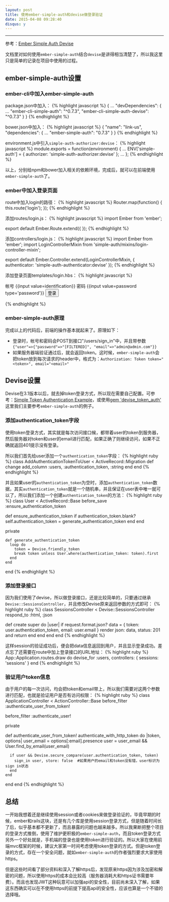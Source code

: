 ```yaml
---
layout: post
title: 使用ember-simple-auth和devise做登录验证
date: 2015-04-08 09:28:40
disqus: y
---
```


- - -
参考：[Ember Simple Auth Devise](https://github.com/simplabs/ember-simple-auth/tree/master/packages/ember-simple-auth-devise)  

文档里对如何使用`ember-simple-auth`结合`devise`是讲得相当清楚了，所以我这里只是简单的记录在项目中使用的过程。

## ember-simple-auth设置

### ember-cli中加入ember-simple-auth

package.json中加入：
{% highlight javascript %}
{
  ...
  "devDependencies": {
    ...
    "ember-cli-simple-auth": "^0.7.3",
    "ember-cli-simple-auth-devise": "^0.7.3"
  }
}
{% endhighlight %}

bower.json中加入：
{% highlight javascript %}
{
  "name": "link-us",
  "dependencies": {
    ...
    "ember-simple-auth": "0.7.3"
  }
}
{% endhighlight %}

environment.js中引入`simple-auth-authorizer:devise`：
{% highlight javascript %}
module.exports = function(environment) {
  ...
  ENV['simple-auth'] = {
    authorizer: 'simple-auth-authorizer:devise'
  };
  ...
};
{% endhighlight %}

以上，分别给npm和bower加入相关的依赖环境，完成后，就可以在前端使用`ember-simple-auth`了。

### ember中加入登录页面

route中加入login的路径：
{% highlight javascript %}
Router.map(function() {
  this.route('login');
});
{% endhighlight %}

添加routes/login.js：
{% highlight javascript %}
import Ember from 'ember';

export default Ember.Route.extend({
});
{% endhighlight %}

添加controllers/login.js：
{% highlight javascript %}
import Ember from 'ember';
import LoginControllerMixin from 'simple-auth/mixins/login-controller-mixin';

export default Ember.Controller.extend(LoginControllerMixin, {
  authenticator: 'simple-auth-authenticator:devise'
});
{% endhighlight %}

添加登录页面templates/login.hbs：
{% highlight javascript %}
<form {{action 'authenticate' on='submit'}}>
  <label for="identification">帐号</label>
  {{input value=identification}}
  <label for="password">密码</label>
  {{input value=password type='password'}}
  <button type="submit">登录</button>
</form>
{% endhighlight %}

### ember-simple-auth原理
完成以上的代码后，前端的操作基本就起来了。原理如下：   
* 登录时，帐号和密码会POST到接口"/users/sign_in"中，并且带参数`{"user"=>{"password"=>"[FILTERED]", "email"=>"admin@admin.com"}}`
* 如果服务器端验证通过后，就会返回token。这时候，`ember-simple-auth`会把token放到每次请求的header中，格式为：`Authorization: Token token="<token>", email="<email>"`

## Devise设置

Devise在3.1版本以后，就去掉token登录方式，所以现在需要自己配置。可参考：[Simple Token Authentication Example](https://gist.github.com/josevalim/fb706b1e933ef01e4fb6)，或使用[gem 'devise_token_auth'](https://github.com/lynndylanhurley/devise_token_auth)
这里我们主要参考`ember-simple-auth`的例子。

### 添加authentication_token字段
使用token登录方式，其实就是每次访问接口候，都带着user的token到服务器，然后服务器对token和user的email进行匹配，如果正确了则继续访问，如果不正确就返回401提示没有登录。

所以我们首先给user添加一个`authentication_token`字段：
{% highlight ruby %}
class AddAuthenticationTokenToUser < ActiveRecord::Migration
  def change
    add_column :users, :authentication_token, :string
  end
end
{% endhighlight %}

并且如果user的`authentication_token`为空时，添加`authentication_token`数据，其实`authentication_token`就是一个随机串，并且保证在user表中唯一就可以了，所以我们添加一个创建`authentication_token`的方法：
{% highlight ruby %}
class User < ActiveRecord::Base
  before_save :ensure_authentication_token

  def ensure_authentication_token
    if authentication_token.blank?
      self.authentication_token = generate_authentication_token
    end
  end

  private

    def generate_authentication_token
      loop do
        token = Devise.friendly_token
        break token unless User.where(authentication_token: token).first
      end
    end
end
{% endhighlight %}

### 添加登录接口
因为我们使用了devise，所以做登录接口，还是比较简单的，只要通过继承`Devise::SessionsController`，并且修改Devise原来返回参数的方式即可：
{% highlight ruby %}
class SessionsController < Devise::SessionsController
  respond_to :html, :json

  def create
    super do |user|
      if request.format.json?
        data = {
          token: user.authentication_token,
          email: user.email
        }
        render json: data, status: 201 and return
      end
    end
  end
end
{% endhighlight %}

这样session的验证成功后，便会把data信息返回到用户，并且显示登录成功。差点忘了还需要在route中加上登录接口的URL地址：
{% highlight ruby %}
App::Application.routes.draw do
  devise_for :users, controllers: { sessions: 'sessions' }
end
{% endhighlight %}

### 验证用户token信息
由于用户的每一次访问，均会把token和email带上，所以我们需要对这两个参数进行匹配，也就是验证用户是否有访问权限：
{% highlight ruby %}
class ApplicationController < ActionController::Base
  before_filter :authenticate_user_from_token!

  before_filter :authenticate_user!

  private

  def authenticate_user_from_token!
    authenticate_with_http_token do |token, options|
      user_email = options[:email].presence
      user = user_email && User.find_by_email(user_email)

      if user && Devise.secure_compare(user.authentication_token, token)
        sign_in user, store: false  #如果用户的email和token没有错，user标识为sign in状态
      end
    end
  end
end
{% endhighlight %}

## 总结
一开始我想着还是继续使用session或者cookies来做登录验证的，毕竟早期的时候，ember和rails这块，还是有几个库是使用session登录方式，但是随着时间长了后，似乎基本都不更新了，而且暴露的问题也越来越多。所以我果断把整个项目的登录方式推倒，使用了维护更积极的`ember-simple-auth`，而且token登录方式另外一个好处就是，手机端的登录也是使用token进行验证的。所以大家在使用前端mvc框架的时候，建议大家第一时间考虑使用token登录的方式。但是token登录的方式，存在一个安全问题，就如`ember-simple-auth`的作者强烈要求大家使用https。

但是这些时间看了部分资料和深入了解https后，发现原来https因为涉及加密和解密的问题，所以使用https的成本会比较高（服务器消耗大和https证书需要年费）。而且也发现JWT这种玩意可以加强api的安全性，目前尚未深入了解，如果这东西确实可以在不使用https的前提下提高api的安全性，应该也算是一个不错的选择哦。
